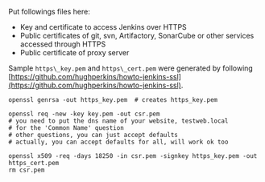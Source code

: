 Put followings files here:
* Key and certificate to access Jenkins over HTTPS
* Public certificates of git, svn, Artifactory, SonarCube or other services accessed through HTTPS
* Public certificate of proxy server

Sample `https\_key.pem` and `https\_cert.pem` were generated by following [https://github.com/hughperkins/howto-jenkins-ssl](https://github.com/hughperkins/howto-jenkins-ssl).

```
openssl genrsa -out https_key.pem  # creates https_key.pem

openssl req -new -key key.pem -out csr.pem
# you need to put the dns name of your website, testweb.local
# for the 'Common Name' question
# other questions, you can just accept defaults
# actually, you can accept defaults for all, will work ok too

openssl x509 -req -days 18250 -in csr.pem -signkey https_key.pem -out https_cert.pem
rm csr.pem
```
